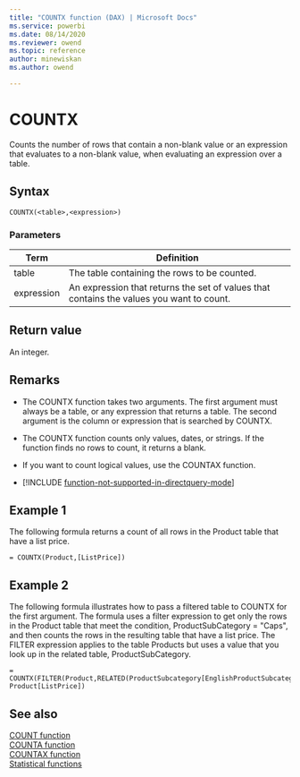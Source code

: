 ```yaml
---
title: "COUNTX function (DAX) | Microsoft Docs"
ms.service: powerbi 
ms.date: 08/14/2020
ms.reviewer: owend
ms.topic: reference
author: minewiskan
ms.author: owend

---
```

# COUNTX

Counts the number of rows that contain a non-blank value or an expression that evaluates to a non-blank value, when evaluating an expression over a table.  
  
## Syntax  
  
```dax
COUNTX(<table>,<expression>)  
```
  
### Parameters
  
|Term|Definition|  
|--------|--------------|  
|table|The table containing the rows to be counted.|  
|expression|An expression that returns the set of values that contains the values you want to count.|  
  
## Return value

An integer.  
  
## Remarks

- The COUNTX function takes two arguments. The first argument must always be a table, or any expression that returns a table. The second argument is the column or expression that is searched by COUNTX.  
  
- The COUNTX function counts only values, dates, or strings. If the function finds no rows to count, it returns a blank. 
  
- If you want to count logical values, use the COUNTAX function.  

- [!INCLUDE [function-not-supported-in-directquery-mode](includes/function-not-supported-in-directquery-mode.md)]
  
## Example 1

The following formula returns a count of all rows in the Product table that have a list price.  
  
```dax
= COUNTX(Product,[ListPrice])  
```
  
## Example 2

The following formula illustrates how to pass a filtered table to COUNTX for the first argument. The formula uses a filter expression to get only the rows in the Product table that meet the condition, ProductSubCategory = "Caps", and then counts the rows in the resulting table that have a list price. The FILTER expression applies to the table Products but uses a value that you look up in the related table, ProductSubCategory.  
  
```dax
= COUNTX(FILTER(Product,RELATED(ProductSubcategory[EnglishProductSubcategoryName])="Caps"), Product[ListPrice])  
```
  
## See also

[COUNT function](count-function-dax.md)  
[COUNTA function](counta-function-dax.md)  
[COUNTAX function](countax-function-dax.md)  
[Statistical functions](statistical-functions-dax.md)  
